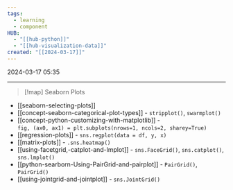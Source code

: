 ```yaml
---
tags:
  - learning
  - component
HUB:
  - "[[hub-python]]"
  - "[[hub-visualization-data]]"
created: "[[2024-03-17]]"
---
```

2024-03-17  05:35

---

>[!map] Seaborn Plots 
-   [[seaborn-selecting-plots]]
-   [[concept-seaborn-categorical-plot-types]] - `stripplot()`,  `swarmplot()`
-   [[concept-python-customizing-with-matplotlib]] - `fig, (ax0, ax1) = plt.subplots(nrows=1, ncols=2, sharey=True)`
-   [[regression-plots]] - `sns.regplot(data = df, y, x)`
-   [[matrix-plots]] - `.sns.heatmap()`
-   [[using-facetgrid,-catplot-and-lmplot]] - `sns.FaceGrid()`, `sns.catplot()`, `sns.lmplot()`
-   [[python-searborn-Using-PairGrid-and-pairplot]] - `PairGrid()`, `PairGrid()`
-   [[using-jointgrid-and-jointplot]] - `sns.JointGrid()`